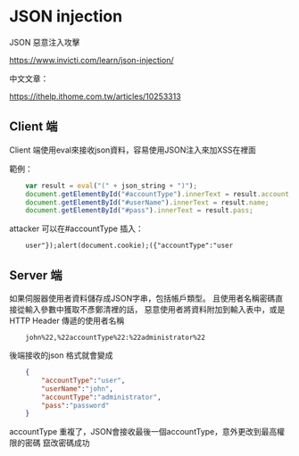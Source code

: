 # JSON injection 
JSON 惡意注入攻擊


https://www.invicti.com/learn/json-injection/

中文文章：

https://ithelp.ithome.com.tw/articles/10253313


## Client 端
Client 端使用eval來接收json資料，容易使用JSON注入來加XSS在裡面

範例：
```javascript
    var result = eval("(" + json_string + ")");
    document.getElementById("#accountType").innerText = result.account;
    document.getElementById("#userName").innerText = result.name; 
    document.getElementById("#pass").innerText = result.pass;
```

attacker 可以在#accountType 插入：
```
    user"});alert(document.cookie);({"accountType":"user
```


## Server 端
如果伺服器使用者資料儲存成JSON字串，包括帳戶類型。
且使用者名稱密碼直接從輸入參數中獲取不彥鄭清裡的話，
惡意使用者將資料附加到輸入表中，或是HTTP Header 傳遞的使用者名稱
```
    john%22,%22accountType%22:%22administrator%22
```
後端接收的json 格式就會變成
```json
    {
        "accountType":"user",
        "userName":"john",
        "accountType":"administrator",
        "pass":"password"
    }
```
accountType 重複了，JSON會接收最後一個accountType，意外更改到最高權限的密碼
竄改密碼成功